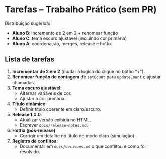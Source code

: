 # Tarefas – Trabalho Prático (sem PR)

Distribuição sugerida:
- **Aluno B**: incremento de 2 em 2 + renomear função
- **Aluno C**: tema escuro ajustável (incluindo cor primária)
- **Aluno A**: coordenação, merges, release e hotfix

## Lista de tarefas
1. **Incrementar de 2 em 2** (mudar a lógica do clique no botão "+").
2. **Renomear função de contagem** de `setCount` para `updateCount` e ajustar chamadas.
3. **Tema escuro ajustável**:
   - Alternar variáveis de cor.
   - Ajustar a cor primária.
4. **Título dinâmico**:
   - Definir título coerente em claro/escuro.
5. **Release 1.0.0**:
   - Atualizar versão exibida no HTML.
   - Escrever `docs/release-notes.md`.
6. **Hotfix (pós-release)**:
   - Corrigir um detalhe no título no modo claro (simulação).
7. **Registro de conflitos**:
   - Documentar em `docs/decisoes.md` o que conflitou e como foi resolvido.
